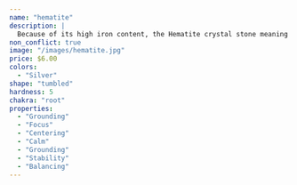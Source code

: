 ```yaml
---
name: "hematite"
description: |
  Because of its high iron content, the Hematite crystal stone meaning is associated with the ancient Greeks who used powdered Hematite to make a red pigment. Because of its intense blood-like shade when mixed with water, the Greeks named it 'haima,' the Latin word for blood. This mysterious stone with a silvery sheen is linked with the silver color ray, the shaded moonlight that mesmerizes with its bright and clear iridescence.
non_conflict: true
image: "/images/hematite.jpg"
price: $6.00
colors:
  - "Silver"
shape: "tumbled"
hardness: 5
chakra: "root"
properties:
  - "Grounding"
  - "Focus"
  - "Centering"
  - "Calm"
  - "Grounding"
  - "Stability"
  - "Balancing"
---
```

